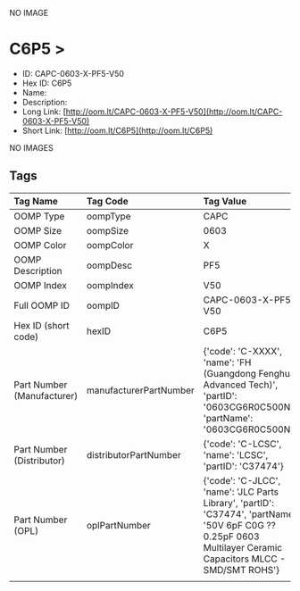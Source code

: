 


  
NO IMAGE  
# C6P5 > 

- ID: CAPC-0603-X-PF5-V50
- Hex ID: C6P5
- Name: 
- Description: 
- Long Link: [http://oom.lt/CAPC-0603-X-PF5-V50](http://oom.lt/CAPC-0603-X-PF5-V50)
- Short Link: [http://oom.lt/C6P5](http://oom.lt/C6P5)
  
NO IMAGES  
## Tags
  

|Tag Name|Tag Code|Tag Value|
| :--- | :--- | :--- |
|OOMP Type|oompType|CAPC|
|OOMP Size|oompSize|0603|
|OOMP Color|oompColor|X|
|OOMP Description|oompDesc|PF5|
|OOMP Index|oompIndex|V50|
|Full OOMP ID|oompID|CAPC-0603-X-PF5-V50|
|Hex ID (short code)|hexID|C6P5|
|Part Number (Manufacturer)|manufacturerPartNumber|{'code': 'C-XXXX', 'name': 'FH (Guangdong Fenghua Advanced Tech)', 'partID': '0603CG6R0C500NT', 'partName': '0603CG6R0C500NT'}|
|Part Number (Distributor)|distributorPartNumber|{'code': 'C-LCSC', 'name': 'LCSC', 'partID': 'C37474'}|
|Part Number (OPL)|oplPartNumber|{'code': 'C-JLCC', 'name': 'JLC Parts Library', 'partID': 'C37474', 'partName': '50V 6pF C0G ??0.25pF 0603  Multilayer Ceramic Capacitors MLCC - SMD/SMT ROHS'}|
||||
